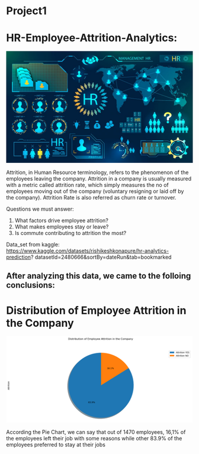 # Project1

# HR-Employee-Attrition-Analytics:

![](images/HR.jpg)

Attrition, in Human Resource terminology, refers to the phenomenon of the employees leaving the company. Attrition in a company is usually measured with a metric called attrition rate, which simply measures the no of employees moving out of the company (voluntary resigning or laid off by the company). Attrition Rate is also referred as churn rate or turnover.

Questions we must answer: 
1. What factors drive employee attrition?
2. What makes employees stay or  leave?
3. Is commute contributing to attrition the most?

Data_set from kaggle:
https://www.kaggle.com/datasets/rishikeshkonapure/hr-analytics-prediction?
datasetId=2480666&sortBy=dateRun&tab=bookmarked

## After analyzing this data, we came to the folloing conclusions: 

# Distribution of Employee Attrition in the Company

![](images/fig1.png)

According the Pie Chart, we can say that out of 1470 employees, 16,1% of the employees left their job with some reasons while other 83.9% of the employees preferred to stay at their jobs







    



 

